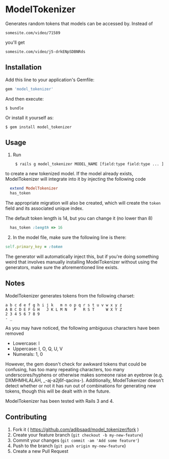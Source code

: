 # ModelTokenizer

Generates random tokens that models can be accessed by. Instead of

```
somesite.com/video/71589
```

you'll get

```
somesite.com/video/j5-drkENpSDBNRds
```

## Installation

Add this line to your application's Gemfile:

```ruby
gem 'model_tokenizer'
```

And then execute:

    $ bundle

Or install it yourself as:

    $ gem install model_tokenizer

## Usage

1. Run

        $ rails g model_tokenizer MODEL_NAME [field:type field:type ... ]

  to create a new tokenized model. If the model already exists, ModelTokenizer will integrate into it by injecting the following code

  ```ruby
    extend ModelTokenizer
    has_token
  ```

  The appropriate migration will also be created, which will create the ```token``` field and its associated unique index.

  The default token length is 14, but you can change it (no lower than 8)

  ```ruby
    has_token :length => 16
  ```

2. In the model file, make sure the following line is there:

  ```ruby
  self.primary_key = :token
  ```

  The generator will automatically inject this, but if you're doing something weird that involves manually installing ModelTokenizer without using the generators, make sure the aforementioned line exists.


## Notes

ModelTokenizer generates tokens from the following charset:

```
a b c d e f g h i j k   m n o p q r s t u v w x y z
A B C D E F G H   J K L M N   P   R S T     W X Y Z
2 3 4 5 6 7 8 9
- _
```

As you may have noticed, the following ambiguous characters have been removed

* Lowercase: l
* Uppercase: I, O, Q, U, V
* Numerals:  1, 0

However, the gem doesn't check for awkward tokens that could be confusing, has too many repeating characters, too many underscores/hyphens or otherwise makes someone raise an eyebrow (e.g. DXMHMHLALAH, _-aj-a2j6f-qacins-). Additionally, ModelTokenizer doesn't detect whether or not it has run out of combinations for 
generating new tokens, though this will be dealt with in the future.

ModelTokenizer has been tested with Rails 3 and 4.

## Contributing

1. Fork it ( https://github.com/adibsaad/model_tokenizer/fork )
2. Create your feature branch (`git checkout -b my-new-feature`)
3. Commit your changes (`git commit -am 'Add some feature'`)
4. Push to the branch (`git push origin my-new-feature`)
5. Create a new Pull Request
